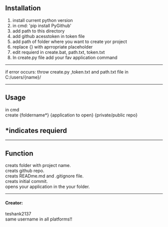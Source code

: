 ## Installation

1. install current python version
2. in cmd: 'pip install PyGithub'
3. add path to this directory
4. add github acesstoken in token file
5. add path of folder where you want to create yor project
6. replace {} with aprropriate placeholder
7. edit requierd in create.bat, path.txt, token.txt
8. In create.py file add your fav application command

---

if error occurs:
throw create.py ,token.txt and path.txt file in C:/users/{name}/

---

## Usage

in cmd<br/>
create {foldername\*} {application to open} {private/public repo}

## \*indicates requierd

---

## Function

creats folder with project name.<br/>
creats github repo.<br/>
creats READme.md and .gitignore file.<br/>
creats initial commit.<br/>
opens your application in the your folder.<br/>

---

#### Creator:

teshank2137<br/>
same username in all platforms!!
